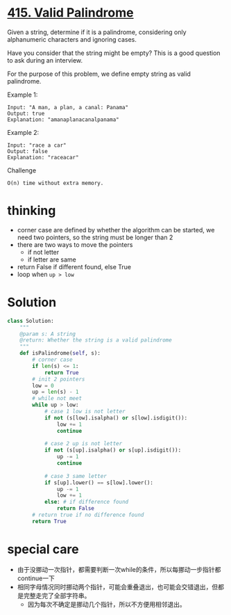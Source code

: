 # [415. Valid Palindrome](https://www.lintcode.com/problem/valid-palindrome/description)
Given a string, determine if it is a palindrome, considering only alphanumeric characters and ignoring cases.

Have you consider that the string might be empty? This is a good question to ask during an interview.

For the purpose of this problem, we define empty string as valid palindrome.

Example 1:
```
Input: "A man, a plan, a canal: Panama"
Output: true
Explanation: "amanaplanacanalpanama"
```
Example 2:
```
Input: "race a car"
Output: false
Explanation: "raceacar"
```
Challenge
```
O(n) time without extra memory.
```

# thinking
- corner case are defined by whether the algorithm can be started, we need two pointers, so the string must be longer than 2
- there are two ways to move the pointers
    - if not letter
    - if letter are same
- return False if different found, else True
- loop when `up > low`

# Solution
```python
class Solution:
    """
    @param s: A string
    @return: Whether the string is a valid palindrome
    """
    def isPalindrome(self, s):
        # corner case
        if len(s) <= 1:
            return True
        # init 2 pointers
        low = 0
        up = len(s) - 1
        # while not meet
        while up > low:
            # case 1 low is not letter
            if not (s[low].isalpha() or s[low].isdigit()):
                low += 1
                continue
            
            # case 2 up is not letter
            if not (s[up].isalpha() or s[up].isdigit()):
                up -= 1
                continue
            
            # case 3 same letter
            if s[up].lower() == s[low].lower():
                up -= 1
                low += 1
            else: # if difference found
                return False
        # return true if no difference found
        return True
```

# special care
- 由于没挪动一次指针，都需要判断一次while的条件，所以每挪动一步指针都continue一下
- 相同字母情况同时挪动两个指针，可能会重叠退出，也可能会交错退出，但都是完整走完了全部字符串。
    - 因为每次不确定是挪动几个指针，所以不方便用相邻退出。